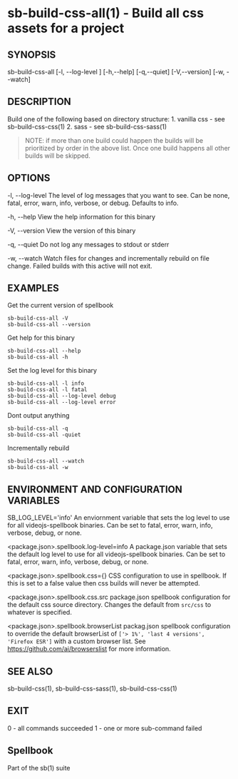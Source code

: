 # sb-build-css-all(1) - Build all css assets for a project

## SYNOPSIS

  sb-build-css-all [-l, --log-level <level>] [-h,--help] [-q,--quiet] [-V,--version]
                   [-w, --watch]

## DESCRIPTION

  Build one of the following based on directory structure:
    1. vanilla css - see sb-build-css-css(1)
    2. sass - see sb-build-css-sass(1)

  > NOTE: if more than one build could happen the builds will be prioritized by
  >       order in the above list. Once one build happens all other builds will
  >       be skipped.

## OPTIONS

  -l, --log-level <level>
    The level of log messages that you want to see. Can be none, fatal, error,
    warn, info, verbose, or debug. Defaults to info.

  -h, --help
    View the help information for this binary

  -V, --version
    View the version of this binary

  -q, --quiet
    Do not log any messages to stdout or stderr

  -w, --watch
    Watch files for changes and incrementally rebuild on file change.
    Failed builds with this active will not exit.

## EXAMPLES

  Get the current version of spellbook

    sb-build-css-all -V
    sb-build-css-all --version

  Get help for this binary

    sb-build-css-all --help
    sb-build-css-all -h

  Set the log level for this binary

    sb-build-css-all -l info
    sb-build-css-all -l fatal
    sb-build-css-all --log-level debug
    sb-build-css-all --log-level error

  Dont output anything

    sb-build-css-all -q
    sb-build-css-all -quiet

  Incrementally rebuild

    sb-build-css-all --watch
    sb-build-css-all -w

## ENVIRONMENT AND CONFIGURATION VARIABLES

  SB_LOG_LEVEL='info'
    An enviornment variable that sets the log level to use for all videojs-spellbook
    binaries. Can be set to fatal, error, warn, info, verbose, debug, or none.

  <package.json>.spellbook.log-level=info
    A package.json variable that sets the default log level to use for all videojs-spellbook
    binaries. Can be set to fatal, error, warn, info, verbose, debug, or none.

  <package.json>.spellbook.css={}
    CSS configuration to use in spellbook. If this is set to a false value then css
    builds will never be attempted.

  <package.json>.spellbook.css.src
    package.json spellbook configuration for the default css source directory. Changes the default
    from `src/css` to whatever is specified.

  <package.json>.spellbook.browserList
    packag.json spellbook configuration to override the default browserList of
    `['> 1%', 'last 4 versions', 'Firefox ESR']` with a custom browser list.
    See https://github.com/ai/browserslist for more information.

## SEE ALSO

  sb-build-css(1), sb-build-css-sass(1), sb-build-css-css(1)

## EXIT

  0 - all commands succeeded
  1 - one or more sub-command failed

## Spellbook

  Part of the sb(1) suite

